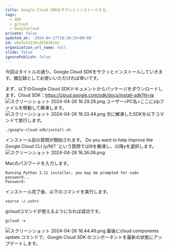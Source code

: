 ```yaml
---
title: Google Cloud SDKをサクッとインストールする。
tags:
  - SDK
  - gcloud
  - GoogleCloud
private: false
updated_at: '2024-04-27T18:38:25+09:00'
id: a9a7e5323dcd55036cb1
organization_url_name: null
slide: false
ignorePublish: false
---
```

今回はタイトルの通り、Google Cloud SDKをサクッとインストールしていきます。備忘録としてお使いいただければ幸いです。

まず、以下のGoogle Cloud SDKドキュメントからパッケージをダウンロードします。Cloud SDK：https://cloud.google.com/sdk/docs/install-sdk?hl=ja
![スクリーンショット 2024-04-26 16.29.26.png](https://qiita-image-store.s3.ap-northeast-1.amazonaws.com/0/3364428/66a6a81f-d632-72a8-8722-8cd92f630572.png)
ユーザー>PC名>ここにzipファイルを移動して解凍します。
![スクリーンショット 2024-04-26 16.33.44.png](https://qiita-image-store.s3.ap-northeast-1.amazonaws.com/0/3364428/f203b8c4-3d51-4a2a-548a-559e8d47d1b5.png)
次に解凍したSDKを以下コマンドで実行します。
```
./google-cloud-sdk/install.sh
```
インストール前の質問が開始されます。
Do you want to help improve the Google Cloud CLI (y/N)? `という質問ではNを解凍し、以降yを選択します。
![スクリーンショット 2024-04-26 16.36.06.png](https://qiita-image-store.s3.ap-northeast-1.amazonaws.com/0/3364428/03675117-948b-7949-1d02-0d87f2d94d02.png)

Macのパスワードを入力します。
```
Running Python 3.11 installer, you may be prompted for sudo password...
Password:
```
インストール完了後、以下のコマンドを実行します。

```
source ~/.zshrc
```
gcloudコマンドが使えるようになれば成功です。
```
gcloud -v 
```
![スクリーンショット 2024-04-26 16.44.46.png](https://qiita-image-store.s3.ap-northeast-1.amazonaws.com/0/3364428/708ae2db-1471-5757-1097-7daf08e50336.png)
最後にcloud components update コマンドで、Google Cloud SDK のコンポーネントを最新の状態にアップデートします。

